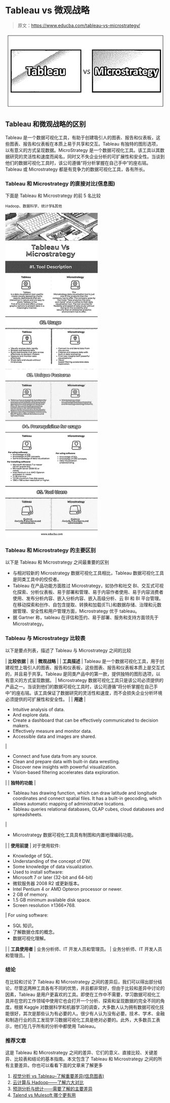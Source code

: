 # Tableau vs 微观战略

> 原文：<https://www.educba.com/tableau-vs-microstrategy/>

![Tableau vs Microstrategy](img/bda500f658cf7d6ebdc14352e66207e8.png)



## Tableau 和微观战略的区别

Tableau 是一个数据可视化工具，有助于创建吸引人的图表、报告和仪表板，这些图表、报告和仪表板在本质上易于共享和交互。Tableau 有独特的图形选项，以有意义的方式呈现数据。MicroStrategy 是一个数据可视化工具。该工具以其数据研究的灵活性和速度而闻名，同时又不失企业分析的可扩展性和安全性。当谈到他们的数据可视化工具时，该公司遵循“将分析掌握在自己手中”的座右铭。Tableau 或 Microstrategy 都是有竞争力的数据可视化工具，各有所长。

### Tableau 和 Microstrategy 的直接对比(信息图)

下面是 Tableau 和 Microstrategy 的前 5 名比较

<small>Hadoop、数据科学、统计学&其他</small>

![Tableau Vs Microstrategy](img/f671b1af594e1f58ffc233b9a6f091f0.png)



### Tableau 和 Microstrategy 的主要区别

以下是 Tableau 和 Microstrategy 之间最重要的区别

*   与相对较新的 Microstrategy 数据可视化工具相比，Tableau 数据可视化工具是同类工具中的佼佼者。
*   Tableau 在产品功能方面胜过 Microstrategy，如协作和社交 BI、交互式可视化探索、分析仪表板、易于部署和管理、易于内容作者使用、易于内容消费者使用、发布分析内容、嵌入分析内容、嵌入高级分析、云 BI 和 BI 平台管理。在移动探索和创作、自包含提取、转换和加载(ETL)和数据存储、治理和元数据管理、安全性和用户管理方面，Microstrategy 优于 tableau。
*   据 Gartner 称，tableau 在评估和签约、易于部署、服务和支持方面领先于 Microstrategy。

### Tableau 与 Microstrategy 比较表

以下是要点列表，描述了 Tableau 与 Microstrategy 之间的比较

| **比较依据** | 表 | **微观战略** |
| **工具描述** | Tableau 是一个数据可视化工具，用于创建视觉上吸引人的图表、报告和仪表板，这些图表、报告和仪表板本质上是交互式的，并且易于共享。Tableau 是同类产品中的第一款，提供独特的图形选项，以有意义的方式呈现数据。 | Microstrategy 数据可视化工具只是该公司必须提供的产品之一。当谈到他们的数据可视化工具时，该公司遵循“将分析掌握在自己手中”的座右铭。该工具保证了数据研究的灵活性和速度，而不会损失企业分析环境必须提供的可扩展性和安全性。 |
| **用途** | 

*   Intuitive analysis of data.
*   And explore data.
*   Create a dashboard that can be effectively communicated to decision makers.
*   Effectively measure and monitor data.
*   Accessible data and images are shared.

 | 

*   Connect and fuse data from any source.
*   Clean and prepare data with built-in data wrestling.
*   Discover new insights with powerful visualization.
*   Vision-based filtering accelerates data exploration.

 |
| **独特的功能** | 

*   Tableau has drawing function, which can draw latitude and longitude coordinates and connect spatial files. It has a built-in geocoding, which allows automatic mapping of administrative locations.
*   Tableau queries relational databases, OLAP cubes, cloud databases and spreadsheets.

 | 

*   Microstrategy 数据可视化工具具有制图和内置地理编码功能。

 |
| **使用前提** | 对于使用软件:

*   Knowledge of SQL.
*   Understanding of the concept of DW.
*   Some knowledge of data visualization.
*   Used to install software:
*   Microsoft 7 or later (32-bit and 64-bit)
*   微软服务器 2008 R2 或更新版本。
*   Intel Pentium 4 or AMD Opteron processor or newer.
*   2 GB of memory.
*   1.5 GB minimum available disk space.
*   Screen resolution ≥1366×768.

 | For using software:

*   SQL 知识。
*   了解数据仓库的概念。
*   数据可视化理解。

 |
| **工具使用者** | 业务分析师、IT 开发人员和管理员。 | 业务分析师、IT 开发人员和管理员。 |

### 结论

在比较和讨论了 Tableau 和 Microstrategy 之间的差异后，我们可以得出部分结论，尽管这两种工具各有不同的优势，并且都非常好，但由于比较和差异中讨论的因素，Tableau 是用户更喜欢的工具。即使在工作中不需要，学习数据可视化工具并在您的工作领域中使用它也会打开一个分析、探索和呈现数据的完全不同的角度。根据 Kaggle 对数据科学和机器学习的调查，大多数人认为拥有数据可视化技能很好，其次是那些认为有必要的人。很少有人认为没有必要。技术、学术、金融和制造行业的员工发现学习数据可视化工具是绝对必要的。此外，大多数员工表示，他们在几乎所有的分析中都使用 Tableau。

### 推荐文章

这是 Tableau 和 Microstrategy 之间的差异、它们的意义、直接比较、关键差异、比较表和结论的基本指南。本文包含了 Tableau 和 Microstrategy 之间的所有主要差异。你也可以看看下面的文章来了解更多

1.  [视觉分析 vs Tableau–了解重要差异(信息图表)](https://www.educba.com/visual-analytics-vs-tableau/)
2.  [云计算与 Hadoop——了解六大对比](https://www.educba.com/cloud-computing-vs-hadoop/)
3.  [预测分析与统计——需要了解的主要差异](https://www.educba.com/predictive-analytics-vs-statistics/)
4.  [Talend vs Mulesoft 哪个更有用](https://www.educba.com/talend-vs-mulesoft/)





